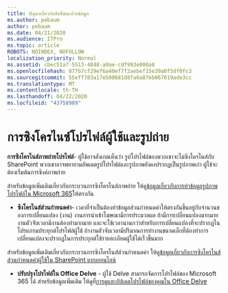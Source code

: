 ```yaml
---
title: ปัญหาเกี่ยวกับสิทธิ์ขณะย้ายข้อมูล
ms.author: pebaum
author: pebaum
ms.date: 04/21/2020
ms.audience: ITPro
ms.topic: article
ROBOTS: NOINDEX, NOFOLLOW
localization_priority: Normal
ms.assetid: cbec51a7-5513-4848-a9ae-cdf993e000a8
ms.openlocfilehash: 077b7cf29ef6a40ef7f2aebef15e39a0f5df0fc3
ms.sourcegitcommit: 55eff703a17e500681d8fa6a87eb067019ade3cc
ms.translationtype: MT
ms.contentlocale: th-TH
ms.lasthandoff: 04/22/2020
ms.locfileid: "43758989"
---
```

# <a name="user-profile-and-photo-synchronization"></a>การซิงโครไนซ์โปรไฟล์ผู้ใช้และรูปถ่าย

 **การซิงโครไนส์ภาพถ่ายโปรไฟล์**- ผู้ใช้อาจสังเกตเห็นว่า รูปโปรไฟล์ของพวกเขาจะไม่ซิงโครไนส์กับ SharePoint พวกเขาอาจพยายามอัพเดตรูปโปรไฟล์และรูปภาพยังคงปรากฏเป็นรูปภาพเก่า ผู้ใช้จะต้องเริ่มต้นการซิงค์ภาพถ่าย 
  
สําหรับข้อมูลเพิ่มเติมเกี่ยวกับกระบวนการซิงโครไนส์ภาพถ่าย ให้ดู[ข้อมูลเกี่ยวกับการทําข้อมูลรูปภาพโปรไฟล์ใน Microsoft 365](https://go.microsoft.com/fwlink/?linkid=2022634)ให้ตรงกัน
  
- **ซิงโครไนส์ส่วนกําหนดค่า**- เวลาที่จําเป็นต้องทําข้อมูลส่วนกําหนดค่าให้ตรงกันขึ้นอยู่กับจํานวนของการเปลี่ยนแปลง (งาน) งานการนําเข้าโฆษณามีการประมวลผล ถ้ามีการเปลี่ยนแปลงมากมาย งานตัวจับเวลามีงานต้องทํามากมาย และจะใช้เวลานานกว่าสําหรับการเปลี่ยนแปลงที่จะปรากฏในโปรแกรมประยุกต์โปรไฟล์ผู้ใช้ ถ้างานตัวจับเวลามีปริมาณการทํางานขนาดเล็กที่ต้องทําการเปลี่ยนแปลงจะปรากฏในการประยุกต์ใช้รายละเอียดผู้ใช้ได้เร็วขึ้นมาก 
  
สําหรับข้อมูลเพิ่มเติมเกี่ยวกับกระบวนการซิงโครไนส์ส่วนกําหนดค่า ให้ดู[ข้อมูลเกี่ยวกับการซิงโครไนส์ส่วนกําหนดค่าผู้ใช้ใน SharePoint แบบออนไลน์](https://go.microsoft.com/fwlink/?linkid=2022639)
    
- **ปรับปรุงโปรไฟล์ใน Office Delve** - ผู้ใช้ Delve สามารถจัดการโปรไฟล์ของ Microsoft 365 ได้ สําหรับข้อมูลเพิ่มเติม ให้ดูที่[การดูและอัปเดตโปรไฟล์ของคุณใน Office Delve](https://support.office.com/article/View-and-update-your-profile-in-Office-Delve-4e84343b-eedf-45a1-aeb9-8627ccca14ba)
    

